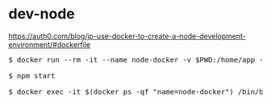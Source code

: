 # dev-node

https://auth0.com/blog/jp-use-docker-to-create-a-node-development-environment/#dockerfile

<pre>
$ docker run --rm -it --name node-docker -v $PWD:/home/app -p 8080:3000 node-docker

$ npm start

$ docker exec -it $(docker ps -qf "name=node-docker") /bin/bash
</pre>
